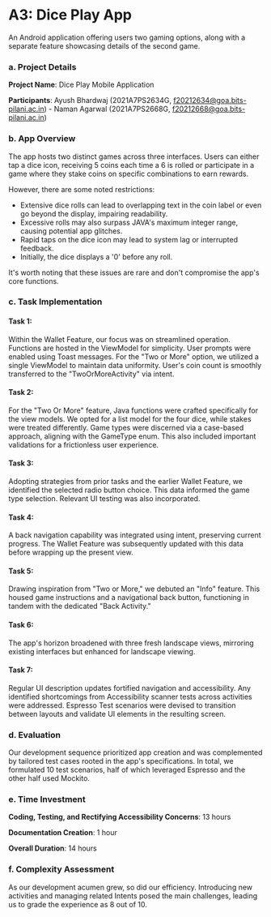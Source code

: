 # A3: Dice Play App

An Android application offering users two gaming options, along with a separate feature showcasing details of the second game.

### a. Project Details

**Project Name**: Dice Play Mobile Application

**Participants**: Ayush Bhardwaj (2021A7PS2634G, f20212634@goa.bits-pilani.ac.in) - Naman Agarwal (2021A7PS2668G, f20212668@goa.bits-pilani.ac.in)

### b. App Overview

The app hosts two distinct games across three interfaces. Users can either tap a dice icon, receiving 5 coins each time a 6 is rolled or participate in a game where they stake coins on specific combinations to earn rewards.

However, there are some noted restrictions:

- Extensive dice rolls can lead to overlapping text in the coin label or even go beyond the display, impairing readability.
- Excessive rolls may also surpass JAVA's maximum integer range, causing potential app glitches.
- Rapid taps on the dice icon may lead to system lag or interrupted feedback.
- Initially, the dice displays a '0' before any roll.

It's worth noting that these issues are rare and don't compromise the app's core functions.

### c. Task Implementation
#### Task 1:
Within the Wallet Feature, our focus was on streamlined operation. Functions are hosted in the ViewModel for simplicity. User prompts were enabled using Toast messages. For the "Two or More" option, we utilized a single ViewModel to maintain data uniformity. User's coin count is smoothly transferred to the "TwoOrMoreActivity" via intent.

#### Task 2:
For the "Two Or More" feature, Java functions were crafted specifically for the view models. We opted for a list model for the four dice, while stakes were treated differently. Game types were discerned via a case-based approach, aligning with the GameType enum. This also included important validations for a frictionless user experience.

#### Task 3:
Adopting strategies from prior tasks and the earlier Wallet Feature, we identified the selected radio button choice. This data informed the game type selection. Relevant UI testing was also incorporated.

#### Task 4:
A back navigation capability was integrated using intent, preserving current progress. The Wallet Feature was subsequently updated with this data before wrapping up the present view.

#### Task 5:
Drawing inspiration from "Two or More," we debuted an "Info" feature. This housed game instructions and a navigational back button, functioning in tandem with the dedicated "Back Activity."

#### Task 6:
The app's horizon broadened with three fresh landscape views, mirroring existing interfaces but enhanced for landscape viewing.

#### Task 7:
Regular UI description updates fortified navigation and accessibility. Any identified shortcomings from Accessibility scanner tests across activities were addressed. Espresso Test scenarios were devised to transition between layouts and validate UI elements in the resulting screen.

### d. Evaluation

Our development sequence prioritized app creation and was complemented by tailored test cases rooted in the app's specifications. In total, we formulated 10 test scenarios, half of which leveraged Espresso and the other half used Mockito.

### e. Time Investment

**Coding, Testing, and Rectifying Accessibility Concerns**: 13 hours

**Documentation Creation**: 1 hour

**Overall Duration**: 14 hours

### f. Complexity Assessment

As our development acumen grew, so did our efficiency. Introducing new activities and managing related Intents posed the main challenges, leading us to grade the experience as 8 out of 10.
